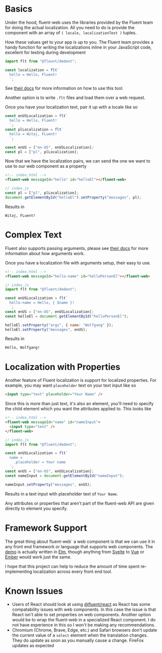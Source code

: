 # Basics

Under the hood, fluent-web uses the libraries provided by the Fluent team for doing the actual localization. All you need to do is provide the component with an array of `( locale, localizationText )` tuples.

How these values get to your app is up to you. The Fluent team provides a handy function for writing the localizations inline in your JavaScript code, excellent for testing during development

```js
import flt from "@fleunt/dedent";

const localization = flt`
  hello = Hello, Fluent!
  `;
```

See [their docs](https://github.com/projectfluent/fluent.js/tree/master/fluent-dedent) for more information on how to use this tool.

Another option is to write `.flt` files and load them over a web request.

Once you have your localization text, pair it up with a locale like so

```js
const enUSLocalization = flt`
  hello = Hello, Fluent!
  `;
const plLocalization = flt`
  hello = Witaj, FLuent!
  `;

const enUS = ["en-US", enUSLocalization];
const pl = ["pl", plLocalization];
```

Now that we have the localization pairs, we can send the one we want to use to our web component as a property

```html
<!-- index.html -->
<fluent-web messageId="hello" id="helloEl"></fluent-web>
```

```js
// index.js
const pl = ["pl", plLocalization];
document.getElementById("helloEl").setProperty("messages", pl);
```

Results in

```
Witaj, FLuent!
```

# Complex Text

Fluent also supports passing arguments, please see [their docs](https://projectfluent.org/) for more information about how arguments work.

Once you have a localization file with arguments setup, their easy to use.

```html
<!-- index.html -->
<fluent-web messageId="hello-name" id="helloPersonEl"></fluent-web>
```

```js
// index.js
import flt from "@fluent/dedent";

const enUSLocalization = flt`
  hello-name = Hello, { $name }!
  `;
const enUS = ["en-US", enUSLocalization];
const helloEl = document.getElementById("helloPersonEl");

helloEl.setProperty("args", { name: "Wolfgang" });
helloEl.setProperty("messages", enUS);
```

Results in

```
Hello, Wolfgang!
```

# Localization with Properties

Another feature of Fluent localization is support for localized properties. For example, you may want `placeholder` text on your text input like so

```html
<input type="text" placeholder="Your Name" />
```

Since this is more than just text, it's also an element, you'll need to specify the child element which you want the attributes applied to. This looks like

```html
<!-- index.html -->
<fluent-web messageId="name" id="nameInput">
  <input type="text" />
</fluent-web>
```

```js
// index.js
import flt from "@fluent/dedent";

const enUSLocalization = flt`
  name =
    .placeholder = Your name
  `;
const enUS = ["en-US", enUSLocalization];
const nameInput = document.getElementById("nameInput");

nameInput.setProperty("messages", enUS);
```

Results in a text input with placeholder text of `Your Name`.

Any attributes or properties that aren't part of the fluent-web API are given directly to element you specify.

# Framework Support

The great thing about fluent-web` a web component is that we can use it in any front end framework or language that supports web components. The [demo](https://wolfadex.github.io/fluent-web/) is actually written in [Elm](https://elm-lang.org/), though anything from [Svelte](https://svelte.dev/) to [Vue](https://vuejs.org/) or [Ember](https://emberjs.com/) would work just the same.

I hope that this project can help to reduce the amount of time spent re-implementing localization across every front end tool.

# Known Issues

- Users of React should look at using [@fluent/react](https://github.com/projectfluent/fluent.js/tree/master/fluent-react) as React has some compatability issues with web components. In this case the issue is that React isn't able to set properties on web components. Another option would be to wrap the fluent-web in a specialized React component. I do not have experience in this so I won't be making any recommendations.
- Chromium (Chrome, Brave, Edge, etc.) and Safari browsers don't update the current value of a `select` element when the translation changes. They do update as soon as you manually cause a change. FireFox updates as expected
